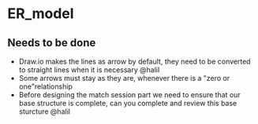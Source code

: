 # ER_model

## Needs to be done 
- Draw.io makes the lines as arrow by default, they need to be converted to straight lines when it is necessary @halil
- Some arrows must stay as they are, whenever there is a "zero or one"relationship
- Before designing the match session part we need to ensure that our base structure is complete, can you complete and review this base sturcture @halil 
